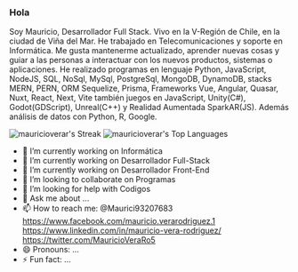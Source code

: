### Hola

Soy Mauricio, Desarrollador Full Stack. Vivo en la V-Región de Chile, en la ciudad de Viña del Mar. He trabajado en Telecomunicaciones y soporte en Informática. Me gusta mantenerme actualizado, aprender nuevas cosas y guiar a las personas a interactuar con los nuevos productos, sistemas o aplicaciones. He realizado programas en lenguaje Python, JavaScript, NodeJS, SQL, NoSql, MySql, PostgreSql, MongoDB, DynamoDB, stacks MERN, PERN, ORM Sequelize, Prisma, Frameworks Vue, Angular, Quasar, Nuxt, React, Next, Vite también juegos en JavaScript, Unity(C#), Godot(GDScript), Unreal(C++) y Realidad Aumentada SparkAR(JS). Además análisis de datos con Python, R, Google.

![mauricioverar's Streak](https://github-readme-streak-stats.herokuapp.com/?user=mauricioverar&theme=vue-dark&hide_border=true)
![mauricioverar's Top Languages](https://github-readme-stats.vercel.app/api/top-langs/?username=mauricioverar&theme=vue-dark&show_icons=true&hide_border=true&layout=compact)

- 🔭 I’m currently working on Informática
- 💫 I’m currently working on Desarrollador Full-Stack
- 🌱 I’m currently working on Desarrollador Front-End
- 👯 I’m looking to collaborate on Programas
- 🤔 I’m looking for help with Codigos
- 💬 Ask me about ...
- 📫 How to reach me:  @Maurici93207683  https://www.facebook.com/mauricio.verarodriguez.1  https://www.linkedin.com/in/mauricio-vera-rodriguez/  https://twitter.com/MauricioVeraRo5
- 😄 Pronouns: ...
- ⚡ Fun fact: ...


